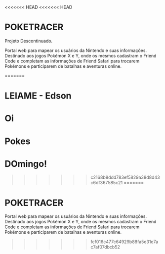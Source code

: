 <<<<<<< HEAD
<<<<<<< HEAD
# POKETRACER
Projeto Descontinuado.

Portal web para mapear os usuários da Nintendo e suas informações.
Destinado aos jogos Pokémon X e Y, onde os mesmos cadastram o Friend Code e completam as informações de Friend Safari para trocarem Pokémons e participarem de batalhas e aventuras online.


=======
# LEIAME - Edson
# Oi
# Pokes
# DOmingo!
>>>>>>> c2168b8ddd783ef5829a38d8d43c6df367585c21
=======
# POKETRACER
Portal web para mapear os usuários da Nintendo e suas informações.
Destinado aos jogos Pokémon X e Y, onde os mesmos cadastram o Friend Code e completam as informações de Friend Safari para trocarem Pokémons e participarem de batalhas e aventuras online.
>>>>>>> fcf016c477c64929b88fa5e31e7ac7af07dbcb52
